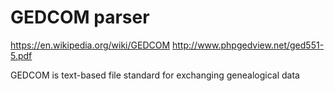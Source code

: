 # GEDCOM parser
https://en.wikipedia.org/wiki/GEDCOM
http://www.phpgedview.net/ged551-5.pdf

GEDCOM is text-based file standard for exchanging genealogical data
